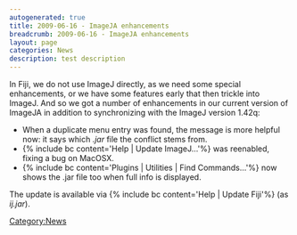 ```yaml
---
autogenerated: true
title: 2009-06-16 - ImageJA enhancements
breadcrumb: 2009-06-16 - ImageJA enhancements
layout: page
categories: News
description: test description
---
```


In Fiji, we do not use ImageJ directly, as we need some special enhancements, or we have some features early that then trickle into ImageJ. And so we got a number of enhancements in our current version of ImageJA in addition to synchronizing with the ImageJ version 1.42q:

  - When a duplicate menu entry was found, the message is more helpful now: it says which *.jar* file the conflict stems from.
  - {% include bc content='Help | Update ImageJ...'%} was reenabled, fixing a bug on MacOSX.
  - {% include bc content='Plugins | Utilities | Find Commands...'%} now shows the .jar file too when full info is displayed.

The update is available via {% include bc content='Help | Update Fiji'%} (as *ij.jar*).

[Category:News](Category_News "wikilink")
